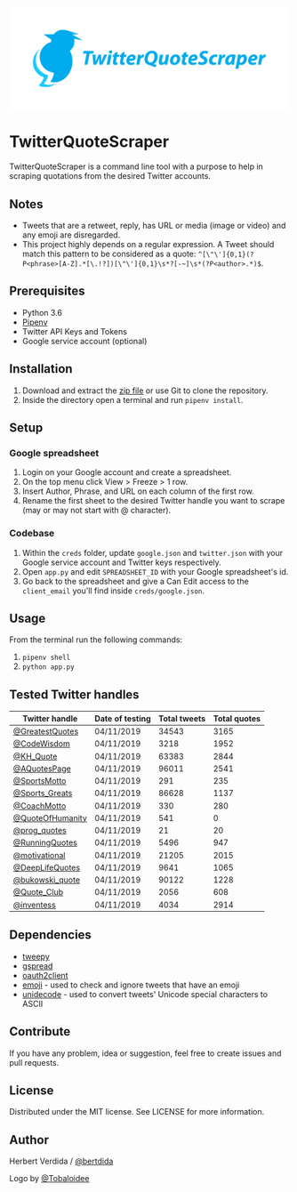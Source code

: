 <p align="center"><img src="logo/logotype-horizontal.png"></p>

# TwitterQuoteScraper

TwitterQuoteScraper is a command line tool with a purpose to help in scraping quotations from the desired Twitter accounts.

## Notes

- Tweets that are a retweet, reply, has URL or media (image or video) and any emoji are disregarded.
- This project highly depends on a regular expression. A Tweet should match this pattern to be considered as a quote: `^[\"\']{0,1}(?P<phrase>[A-Z].*[\.!?])[\"\']{0,1}\s*?[-~]\s*(?P<author>.*)$`.

## Prerequisites

- Python 3.6
- [Pipenv](https://github.com/pypa/pipenv)
- Twitter API Keys and Tokens
- Google service account (optional)

## Installation

1. Download and extract the [zip file](https://github.com/bertdida/TwitterQuoteScraper/archive/master.zip) or use Git to clone the repository.
2. Inside the directory open a terminal and run `pipenv install`.

## Setup

### Google spreadsheet

1. Login on your Google account and create a spreadsheet.
2. On the top menu click View > Freeze > 1 row.
3. Insert Author, Phrase, and URL on each column of the first row.
4. Rename the first sheet to the desired Twitter handle you want to scrape (may or may not start with @ character).

### Codebase

1. Within the `creds` folder, update `google.json` and `twitter.json` with your Google service account and Twitter keys respectively.
2. Open `app.py` and edit `SPREADSHEET_ID` with your Google spreadsheet's id.
3. Go back to the spreadsheet and give a Can Edit access to the `client_email` you'll find inside `creds/google.json`.

## Usage

From the terminal run the following commands:

1. `pipenv shell`
2. `python app.py`

## Tested Twitter handles

| Twitter handle                                          | Date of testing | Total tweets | Total quotes |
| ------------------------------------------------------- | --------------- | ------------ | ------------ |
| [@GreatestQuotes](https://twitter.com/GreatestQuotes)   | 04/11/2019      | 34543        | 3165         |
| [@CodeWisdom](https://twitter.com/CodeWisdom)           | 04/11/2019      | 3218         | 1952         |
| [@KH_Quote](https://twitter.com/KH_Quote)               | 04/11/2019      | 63383        | 2844         |
| [@AQuotesPage](https://twitter.com/AQuotesPage)         | 04/11/2019      | 96011        | 2541         |
| [@SportsMotto](https://twitter.com/SportsMotto)         | 04/11/2019      | 291          | 235          |
| [@Sports_Greats](https://twitter.com/Sports_Greats)     | 04/11/2019      | 86628        | 1137         |
| [@CoachMotto](https://twitter.com/CoachMotto)           | 04/11/2019      | 330          | 280          |
| [@QuoteOfHumanity](https://twitter.com/QuoteOfHumanity) | 04/11/2019      | 541          | 0            |
| [@prog_quotes](https://twitter.com/prog_quotes)         | 04/11/2019      | 21           | 20           |
| [@RunningQuotes](https://twitter.com/RunningQuotes)     | 04/11/2019      | 5496         | 947          |
| [@motivational](https://twitter.com/motivational)       | 04/11/2019      | 21205        | 2015         |
| [@DeepLifeQuotes](https://twitter.com/DeepLifeQuotes)   | 04/11/2019      | 9641         | 1065         |
| [@bukowski_quote](https://twitter.com/bukowski_quote)   | 04/11/2019      | 90122        | 1228         |
| [@Quote_Club](https://twitter.com/Quote_Club)           | 04/11/2019      | 2056         | 608          |
| [@inventess](https://twitter.com/inventess)             | 04/11/2019      | 4034         | 2914         |

## Dependencies

- [tweepy](https://github.com/tweepy/tweepy)
- [gspread](https://github.com/burnash/gspread)
- [oauth2client](https://github.com/googleapis/oauth2client)
- [emoji](https://github.com/carpedm20/emoji/) - used to check and ignore tweets that have an emoji
- [unidecode](https://github.com/avian2/unidecode) - used to convert tweets' Unicode special characters to ASCII

## Contribute

If you have any problem, idea or suggestion, feel free to create issues and pull requests.

## License

Distributed under the MIT license. See LICENSE for more information.

## Author

Herbert Verdida / [@bertdida](https://twitter.com/bertdida)

Logo by [@Tobaloidee](https://github.com/Tobaloidee)
